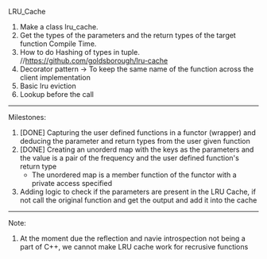 LRU_Cache

1) Make a class lru_cache.
2) Get the types of the parameters and the return types of the target function Compile Time.
3) How to do Hashing of types in tuple. //https://github.com/goldsborough/lru-cache
4) Decorator pattern -> To keep the same name of the function across the client implementation
5) Basic lru eviction
6) Lookup before the call


---

Milestones:
1) [DONE] Capturing the user defined functions in a functor (wrapper) and deducing the parameter and return types from the user given function
2) [DONE] Creating an unorderd map with the keys as the parameters and the value is a pair of the frequency and the user defined function's return type
    - The unordered map is a member function of the functor with a private access specified
3) Adding logic to check if the parameters are present in the LRU Cache, if not call the original function and get the output and add it into the cache


---

Note:
1) At the moment due the reflection and navie introspection not being a part of C++, we cannot make LRU cache work for recrusive functions

